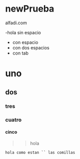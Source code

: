 # newPrueba
alfadi.com

-hola sin espacio
- con espacio
 - con dos espacios
  - con tab
  
# uno
## dos
### tres
### cuatro
#### cinco

> > hola

``` hola como estan `` las comillas ```
